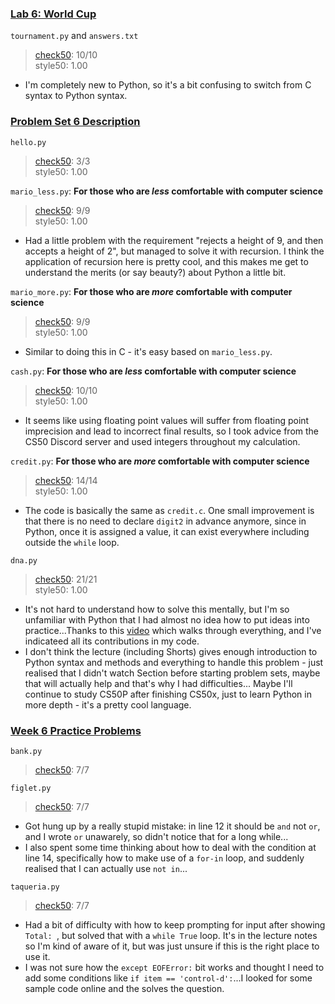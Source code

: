 ### [Lab 6: World Cup](https://cs50.harvard.edu/x/2023/labs/6/)
`tournament.py` and `answers.txt`
> [check50](https://submit.cs50.io/check50/3f127de42666784ee73c618ba833dcfc62fc7e31): 10/10  
> style50: 1.00  
- I'm completely new to Python, so it's a bit confusing to switch from C syntax to Python syntax. 

### [Problem Set 6 Description](https://cs50.harvard.edu/x/2023/psets/6/)
`hello.py`
> [check50](https://submit.cs50.io/check50/0798a1744e5239de649f5a28c1d968eb07058050): 3/3  
> style50: 1.00  

`mario_less.py`: **For those who are *less* comfortable with computer science**    
> [check50](https://submit.cs50.io/check50/2b2f3f3efd3ee182872f83bb70a19f4a156dd0fb): 9/9  
> style50: 1.00  
- Had a little problem with the requirement "rejects a height of 9, and then accepts a height of 2", but managed to solve it with recursion. I think the application of recursion here is pretty cool, and this makes me get to understand the merits (or say beauty?) about Python a little bit.  

`mario_more.py`: **For those who are *more* comfortable with computer science**    
> [check50](https://submit.cs50.io/check50/1a0d15f5917718f3ed0b754db976a573fe9f4c6c): 9/9  
> style50: 1.00  
- Similar to doing this in C - it's easy based on `mario_less.py`.

`cash.py`: **For those who are *less* comfortable with computer science**    
> [check50](https://submit.cs50.io/check50/7d2f8a2eae2e59c24d43c4c99482779a775ce7cc): 10/10  
> style50: 1.00  
- It seems like using floating point values will suffer from floating point imprecision and lead to incorrect final results, so I took advice from the CS50 Discord server and used integers throughout my calculation.  

`credit.py`: **For those who are *more* comfortable with computer science**    
> [check50](https://submit.cs50.io/check50/37b6df7571c1dd326db7344f907bcadcc88919d4): 14/14  
> style50: 1.00  
- The code is basically the same as `credit.c`. One small improvement is that there is no need to declare `digit2` in advance anymore, since in Python, once it is assigned a value, it can exist everywhere including outside the `while` loop.

`dna.py`  
> [check50](https://submit.cs50.io/check50/fe05e2f305455b01db2a19d3564df329560189db): 21/21  
> style50: 1.00  
- It's not hard to understand how to solve this mentally, but I'm so unfamiliar with Python that I had almost no idea how to put ideas into practice...Thanks to this [video](https://www.youtube.com/watch?v=buYRzIURjnY) which walks through everything, and I've indicateed all its contributions in my code.  
- I don't think the lecture (including Shorts) gives enough introduction to Python syntax and methods and everything to handle this problem - just realised that I didn't watch Section before starting problem sets, maybe that will actually help and that's why I had difficulties... Maybe I'll continue to study CS50P after finishing CS50x, just to learn Python in more depth - it's a pretty cool language. 

### [Week 6 Practice Problems](https://cs50.harvard.edu/x/2023/problems/6/)
`bank.py`  
> [check50](https://submit.cs50.io/check50/fbdb0bca034b7db74abedb7f977a85598d13f688): 7/7  

`figlet.py`  
> [check50](https://submit.cs50.io/check50/77a1a8081562c6c9af41056d0ed96e310e525351): 7/7  
- Got hung up by a really stupid mistake: in line 12 it should be `and` not `or`, and I wrote `or` unawarely, so didn't notice that for a long while...
- I also spent some time thinking about how to deal with the condition at line 14, specifically how to make use of a `for-in` loop, and suddenly realised that I can actually use `not in`...  

`taqueria.py`  
> [check50](https://submit.cs50.io/check50/705f4b1cf827c35ee6cfe10ef997f641ed814496): 7/7  
- Had a bit of difficulty with how to keep prompting for input after showing `Total: `, but solved that with a `while True` loop. It's in the lecture notes so I'm kind of  aware of it, but was just unsure if this is the right place to use it. 
- I was not sure how the `except EOFError:` bit works and thought I need to add some conditions like `if item == 'control-d':`...I looked for some sample code online and the solves the question.
